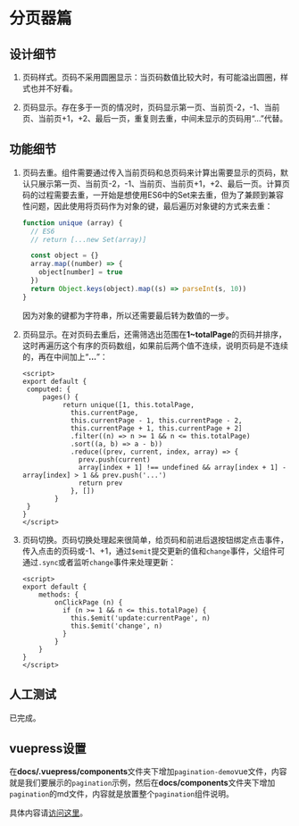 # 分页器篇

## 设计细节
1. 页码样式。页码不采用圆圈显示：当页码数值比较大时，有可能溢出圆圈，样式也并不好看。

2. 页码显示。存在多于一页的情况时，页码显示第一页、当前页-2，-1、当前页、当前页+1，+2、最后一页，重复则去重，中间未显示的页码用“...”代替。

## 功能细节
1. 页码去重。组件需要通过传入当前页码和总页码来计算出需要显示的页码，默认只展示第一页、当前页-2，-1、当前页、当前页+1，+2、最后一页。计算页码的过程需要去重，一开始是想使用ES6中的Set来去重，但为了兼顾到兼容性问题，因此使用将页码作为对象的键，最后遍历对象键的方式来去重：

   ```js
   function unique (array) {
     // ES6
     // return [...new Set(array)]
   
     const object = {}
     array.map((number) => {
       object[number] = true
     })
     return Object.keys(object).map((s) => parseInt(s, 10))
   }
   ```

   因为对象的键都为字符串，所以还需要最后转为数值的一步。

2. 页码显示。在对页码去重后，还需筛选出范围在**1~totalPage**的页码并排序，这时再遍历这个有序的页码数组，如果前后两个值不连续，说明页码是不连续的，再在中间加上“**...**”：

   ```vue
   <script>
   export default {
   	computed: {
   		pages() {
             return unique([1, this.totalPage,
               this.currentPage,
               this.currentPage - 1, this.currentPage - 2,
               this.currentPage + 1, this.currentPage + 2]
               .filter((n) => n >= 1 && n <= this.totalPage)
               .sort((a, b) => a - b))
               .reduce((prev, current, index, array) => {
                 prev.push(current)
                 array[index + 1] !== undefined && array[index + 1] - array[index] > 1 && prev.push('...')
                 return prev
               }, [])
           }
   	}
   }
   </script>
   ```
   
3. 页码切换。页码切换处理起来很简单，给页码和前进后退按钮绑定点击事件，传入点击的页码或-1、+1，通过`$emit`提交更新的值和`change`事件，父组件可通过`.sync`或者监听`change`事件来处理更新：

   ```vue
   <script>
   export default {
       methods: {
           onClickPage (n) {
             if (n >= 1 && n <= this.totalPage) {
               this.$emit('update:currentPage', n)
               this.$emit('change', n)
             }
           }
       }
   }
   </script>
   ```

   

## 人工测试
已完成。

## vuepress设置

在**docs/.vuepress/components**文件夹下增加`pagination-demo`vue文件，内容就是我们要展示的`pagination`示例，然后在**docs/components**文件夹下增加`pagination`的md文件，内容就是放置整个`pagination`组件说明。

具体内容请[访问这里](https://ysom.github.io/yvue-ui/components/pagination.html)。


